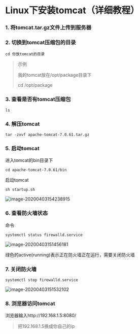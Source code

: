 # Linux下安装tomcat（详细教程）

### 1. 将tomcat.tar.gz文件上传到服务器

### 2. 切换到tomcat压缩包的目录

```
cd 你放tomcat的目录
```

> 示例
>
> 我的tomcat放在/opt/package目录下
>
> cd /opt/package



### 3. 查看是否有tomcat压缩包

```
ls
```



### 4. 解压tomcat

```
tar -zxvf apache-tomcat-7.0.61.tar.gz 
```



### 5. 启动tomcat

进入tomcat的bin目录下

```
cd apache-tomcat-7.0.61/bin
```



启动tomcat

```
sh startup.sh
```

![image-20200403154238915](https://alanlee-image-bed.oss-cn-shenzhen.aliyuncs.com/note_images/20200403154239-482110.png)

### 6. 查看防火墙状态

命令

```
systemctl status firewalld.service
```

![image-20200403151456181](https://alanlee-image-bed.oss-cn-shenzhen.aliyuncs.com/note_images/20200403151925-577176.png)

绿色的active(running)表示正在防火墙正在运行，需要关闭防火墙

### 7. 关闭防火墙

```
systemctl stop firewalld.service
```

![image-20200403151532102](https://alanlee-image-bed.oss-cn-shenzhen.aliyuncs.com/note_images/20200403151532-768536.png)

### 8. 浏览器访问tomcat

浏览器输入http://192.168.1.5:8080/

> 把192.168.1.5换成你自己的ip


